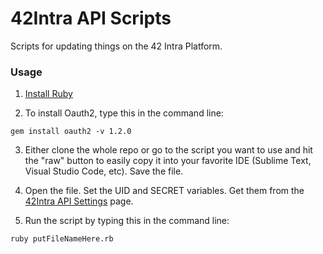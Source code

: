 # 42Intra API Scripts
Scripts for updating things on the 42 Intra Platform.

### Usage

1. [Install Ruby](https://www.ruby-lang.org/en/documentation/installation/)

2. To install Oauth2, type this in the command line:
```
gem install oauth2 -v 1.2.0
```
3. Either clone the whole repo or go to the script you want to use and hit the "raw" button to easily copy it into your favorite IDE (Sublime Text, Visual Studio Code, etc). Save the file.

4. Open the file. Set the UID and SECRET variables. Get them from the [42Intra API Settings](https://profile.intra.42.fr/oauth/applications) page. 

5. Run the script by typing this in the command line:
```
ruby putFileNameHere.rb
```
